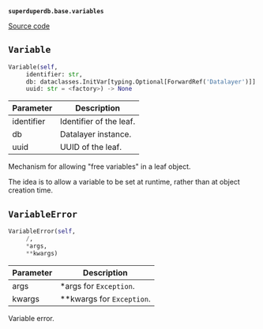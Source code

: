 **`superduperdb.base.variables`** 

[Source code](https://github.com/SuperDuperDB/superduperdb/blob/main/superduperdb/base/variables.py)

## `Variable` 

```python
Variable(self,
     identifier: str,
     db: dataclasses.InitVar[typing.Optional[ForwardRef('Datalayer')]] = None,
     uuid: str = <factory>) -> None
```
| Parameter | Description |
|-----------|-------------|
| identifier | Identifier of the leaf. |
| db | Datalayer instance. |
| uuid | UUID of the leaf. |

Mechanism for allowing "free variables" in a leaf object.

The idea is to allow a variable to be set at runtime, rather than
at object creation time.

## `VariableError` 

```python
VariableError(self,
     /,
     *args,
     **kwargs)
```
| Parameter | Description |
|-----------|-------------|
| args | *args for `Exception`. |
| kwargs | **kwargs for `Exception`. |

Variable error.

